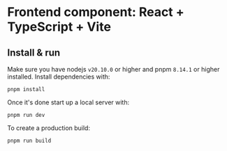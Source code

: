 # Frontend component: React + TypeScript + Vite

## Install & run 
Make sure you have nodejs `v20.10.0` or higher and pnpm `8.14.1` or higher installed. Install dependencies with:
```
pnpm install
```
Once it's done start up a local server with:
```
pnpm run dev
```
To create a production build:
```
pnpm run build
```

